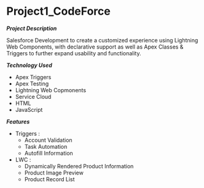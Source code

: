 # Project1_CodeForce

***Project Description***

Salesforce Development to create a customized experience using Lightning Web Components, with declarative support as well as Apex Classes & Triggers to further expand usability and functionality.


***Technology Used***
- Apex Triggers
- Apex Testing
- Lightning Web Copmonents
- Service Cloud
- HTML
- JavaScript


***Features***
- Triggers : 
  - Account Validation
  - Task Automation
  - Autofill Information
- LWC : 
  - Dynamically Rendered Product Information
  - Product Image Preview
  - Product Record List
